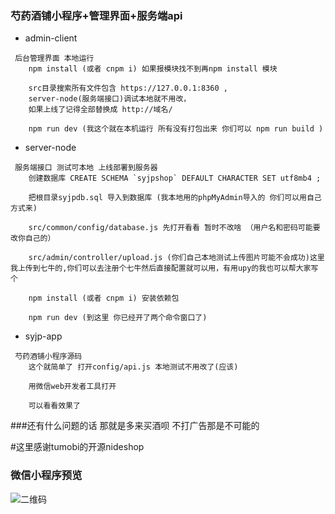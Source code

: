 ### 芍药酒铺小程序+管理界面+服务端api
+ admin-client 
```
 后台管理界面 本地运行
	npm install (或者 cnpm i) 如果报模块找不到再npm install 模块

	src目录搜索所有文件包含 https://127.0.0.1:8360 ,
	server-node(服务端接口)调试本地就不用改，
	如果上线了记得全部替换成 http://域名/

	npm run dev (我这个就在本机运行 所有没有打包出来 你们可以 npm run build )
```
+ server-node 
```
 服务端接口 测试可本地 上线部署到服务器
	创建数据库 CREATE SCHEMA `syjpshop` DEFAULT CHARACTER SET utf8mb4 ;

	把根目录syjpdb.sql 导入到数据库 (我本地用的phpMyAdmin导入的 你们可以用自己方式来)

	src/common/config/database.js 先打开看看 暂时不改啥 （用户名和密码可能要改你自己的）

	src/admin/controller/upload.js (你们自己本地测试上传图片可能不会成功)这里我上传到七牛的,你们可以去注册个七牛然后直接配置就可以用，有用upy的我也可以帮大家写个

	npm install (或者 cnpm i) 安装依赖包 

	npm run dev (到这里 你已经开了两个命令窗口了)
```
+ syjp-app   
```    
 芍药酒铺小程序源码
	这个就简单了 打开config/api.js 本地测试不用改了(应该) 

	用微信web开发者工具打开

	可以看看效果了
```
###还有什么问题的话 那就是多来买酒呗 不打广告那是不可能的

#这里感谢tumobi的开源nideshop

### 微信小程序预览
![二维码](http://image.diyelf.com/gh_5d9016a8f227_1280.jpg?imageMogr2/auto-orient/thumbnail/300x/blur/1x0/quality/95|imageslim)
